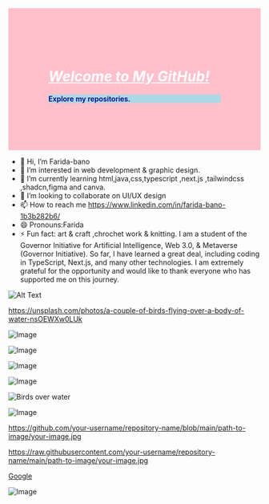 <div style="background-color: pink; padding: 80px;">
  <h1 style="font-weight: bolder; font-style: italic; text-decoration: underline; color: white;">Welcome to My GitHub!</h1>
  <p style="font-weight: 600; background-color: lightblue; color: darkblue;">Explore my repositories.</p>
</div>


- 👋 Hi, I’m Farida-bano
- 👀 I’m interested in web development & graphic design.
- 🌱 I’m currently learning html,java,css,typescript ,next.js ,tailwindcss ,shadcn,figma and canva.
- 💞️ I’m looking to collaborate on UI/UX design
- 📫 How to reach me https://www.linkedin.com/in/farida-bano-1b3b282b6/
- 😄 Pronouns:Farida
- ⚡ Fun fact: art & craft ,chrochet work & knitting.
I am a student of the Governor Initiative for Artificial Intelligence, Web 3.0, & Metaverse (Governor Initiative). So far, I have learned a great deal, including coding in TypeScript, Next.js, and many other technologies. I am extremely grateful for the opportunity and would like to thank everyone who has supported me on this journey.

![Alt Text](image-url)
 
https://unsplash.com/photos/a-couple-of-birds-flying-over-a-body-of-water-nsOEWXw0LUk

![Image](https://raw.githubusercontent.com/your-username/repository-name/main/path-to-image/345678.jpg)

![Image](https://i.imgur.com/345678.jpg)

![Image](https://www.yourwebsite.com/images/345678.jpg) 

![Image](https://raw.githubusercontent.com/your-username/repository-name/main/path-to-image/345678.jpg)

![Birds over water](https://unsplash.com/photos/a-couple-of-birds-flying-over-a-body-of-water-nsOEWXw0LUk)

![Image](https://i.imgur.com/345678.jpg)

https://github.com/your-username/repository-name/blob/main/path-to-image/your-image.jpg

https://raw.githubusercontent.com/your-username/repository-name/main/path-to-image/your-image.jpg

[Google](https://www.google.com)

![Image](https://example.com/image.jpg)
